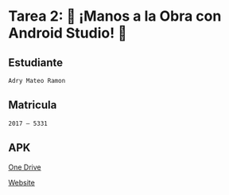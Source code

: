 # Tarea 2: 🚀 ¡Manos a la Obra con Android Studio! 📲

## Estudiante
`Adry Mateo Ramon`

## Matricula
`2017 – 5331` 

## APK
[One Drive]()

[Website](https://adry-dev-website.netlify.app/)